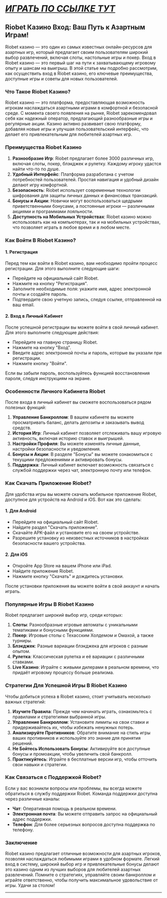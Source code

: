 # [***<u>ИГРАТЬ ПО ССЫЛКЕ ТУТ</u>***](https://brandplay.link/TnjsxFvH)

## Riobet Казино Вход: Ваш Путь к Азартным Играм!

Riobet казино — это один из самых известных онлайн-ресурсов для азартных игр, который предлагает своим пользователям широкий выбор развлечений, включая слоты, настольные игры и покер. Вход в Riobet казино — это первый шаг на пути к захватывающему игровому опыту и шансам на выигрыш. В этой статье мы подробно рассмотрим, как осуществить вход в Riobet казино, его ключевые преимущества, доступные игры и советы для новых пользователей.

### Что Такое Riobet Казино?

Riobet казино — это платформа, предоставляющая возможность игрокам наслаждаться азартными играми в комфортной и безопасной среде. С момента своего появления на рынке, Riobet зарекомендовал себя как надежный оператор, предлагающий разнообразные игры и регулярные акции. Казино активно развивает свою платформу, добавляя новые игры и улучшая пользовательский интерфейс, что делает его привлекательным для любителей азартных игр.

### Преимущества Riobet Казино

1. **Разнообразие Игр**: Riobet предлагает более 3000 различных игр, включая слоты, покер, блэкджек и рулетку. Каждому игроку удастся найти что-то по душе.
2. **Удобный Интерфейс**: Платформа разработана с учетом потребностей пользователей. Простая навигация и удобный дизайн делают игру комфортной.
3. **Безопасность**: Riobet использует современные технологии шифрования для защиты личных данных и финансовых транзакций.
4. **Бонусы и Акции**: Новички могут воспользоваться щедрыми приветственными бонусами, а постоянные игроки — различными акциями и программами лояльности.
5. **Доступность на Мобильных Устройствах**: Riobet казино можно использовать как на компьютерах, так и на мобильных устройствах, что позволяет играть в любое время и в любом месте.

### Как Войти В Riobet Казино?

#### 1. Регистрация

Перед тем как войти в Riobet казино, вам необходимо пройти процесс регистрации. Для этого выполните следующие шаги:

* Перейдите на официальный сайт Riobet.
* Нажмите на кнопку "Регистрация".
* Заполните необходимые поля: укажите имя, адрес электронной почты и создайте пароль.
* Подтвердите свою учетную запись, следуя ссылке, отправленной на ваш email.

#### 2. Вход в Личный Кабинет

После успешной регистрации вы можете войти в свой личный кабинет. Для этого выполните следующие действия:

* Перейдите на главную страницу Riobet.
* Нажмите на кнопку "Вход".
* Введите адрес электронной почты и пароль, которые вы указали при регистрации.
* Нажмите кнопку "Войти".

Если вы забыли пароль, воспользуйтесь функцией восстановления пароля, следуя инструкциям на экране.

### Особенности Личного Кабинета Riobet

После входа в личный кабинет вы сможете воспользоваться рядом полезных функций:

1. **Управление Банкроллом**: В вашем кабинете вы можете просматривать баланс, делать депозиты и заказывать вывод средств.
2. **История Игр**: Личный кабинет позволяет отслеживать вашу игровую активность, включая историю ставок и выигрышей.
3. **Настройки Профиля**: Вы можете изменять личные данные, настройки безопасности и уведомления.
4. **Бонусы и Акции**: В разделе "Бонусы" вы можете ознакомиться с текущими предложениями и активировать бонусы.
5. **Поддержка**: Личный кабинет включает возможность связаться с службой поддержки через чат, электронную почту или телефон.

### Как Скачать Приложение Riobet?

Для удобства игры вы можете скачать мобильное приложение Riobet, доступное для устройств на Android и iOS. Вот как это сделать:

#### 1. Для Android

* Перейдите на официальный сайт Riobet.
* Найдите раздел "Скачать приложение".
* Скачайте APK-файл и установите его на своем устройстве.
* Разрешите установку из неизвестных источников в настройках безопасности вашего устройства.

#### 2. Для iOS

* Откройте App Store на вашем iPhone или iPad.
* Найдите приложение Riobet.
* Нажмите кнопку "Скачать" и дождитесь установки.

После установки приложения вы можете войти в свой аккаунт и начать играть.

### Популярные Игры В Riobet Казино

Riobet предлагает широкий выбор игр, среди которых:

1. **Слоты**: Разнообразные игровые автоматы с уникальными тематиками и бонусными функциями.
2. **Покер**: Игровые столы с Техасским Холдемом и Омахой, а также турниры.
3. **Блэкджек**: Разные вариации блэкджека для игроков с разным опытом.
4. **Рулетка**: Классическая рулетка и её вариации с различными ставками.
5. **Live Казино**: Играйте с живыми дилерами в реальном времени, что придаёт игровому процессу больше реализма.

### Стратегии Для Успешной Игры В Riobet Казино

Чтобы добиться успеха в Riobet казино, стоит учитывать несколько важных стратегий:

1. **Изучите Правила**: Прежде чем начинать играть, ознакомьтесь с правилами и стратегиями выбранной игры.
2. **Управление Банкроллом**: Установите лимиты на свои ставки и придерживайтесь их, чтобы избежать ненужных потерь.
3. **Анализируйте Противников**: Обратите внимание на стиль игры ваших противников и используйте это знание для принятия решений.
4. **Не Бойтесь Использовать Бонусы**: Активируйте все доступные бонусы и промоакции, чтобы увеличить свой банкролл.
5. **Практикуйтесь**: Играйте в бесплатные версии игр, чтобы отточить свои навыки и стратегии.

### Как Связаться с Поддержкой Riobet?

Если у вас возникли вопросы или проблемы, вы всегда можете обратиться в службу поддержки Riobet. Команда поддержки доступна через различные каналы:

* **Чат**: Оперативная помощь в реальном времени.
* **Электронная почта**: Вы можете отправить запрос на официальный адрес поддержки.
* **Телефон**: Для более серьезных вопросов доступна поддержка по телефону.

### Заключение

Riobet казино предлагает отличные возможности для азартных игроков, позволяя наслаждаться любимыми играми в удобном формате. Легкий вход в систему, широкий выбор игр и привлекательные бонусы делают это казино одним из лучших выборов для любителей азартных развлечений. Помните о стратегиях, управляйте своим банкроллом и играйте ответственно, чтобы получить максимальное удовольствие от игры. Удачи за столом!

***
